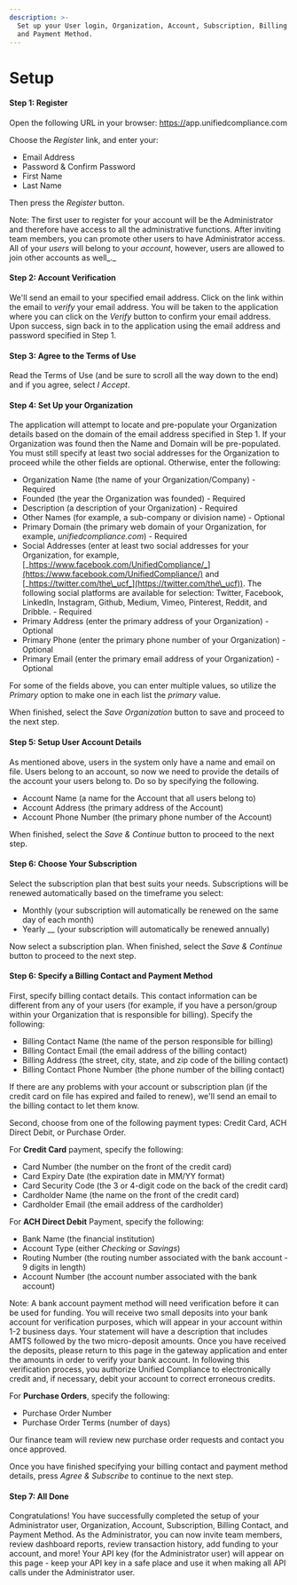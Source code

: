 ```yaml
---
description: >-
  Set up your User login, Organization, Account, Subscription, Billing Contact
  and Payment Method.
---
```


# Setup

#### Step 1: Register

Open the following URL in your browser:  [https://](https://agpmdev.complianceascode.net/)app.unifiedcompliance.com

Choose the _Register_ link, and enter your:

* Email Address
* Password & Confirm Password
* First Name
* Last Name

Then press the _Register_ button.

Note: The first user to register for your account will be the Administrator and therefore have access to all the administrative functions. After inviting team members, you can promote other users to have Administrator access. All of your _users_ will belong to your _account_, however, users are allowed to join other accounts as well_._&#x20;

#### Step 2: Account Verification

We'll send an email to your specified email address. Click on the link within the email to _verify_ your email address. You will be taken to the application where you can click on the _Verify_ button to confirm your email address.  Upon success, sign back in to the application using the email address and password specified in Step 1. &#x20;

#### Step 3: Agree to the Terms of Use

Read the Terms of Use (and be sure to scroll all the way down to the end) and if you agree, select _I Accept_.

#### Step 4: Set Up your Organization

The application will attempt to locate and pre-populate your Organization details based on the domain of the email address specified in Step 1. If your Organization was found then the Name and Domain will be pre-populated.  You must still specify at least two social addresses for the Organization to proceed while the other fields are optional.  Otherwise, enter the following:

* Organization Name (the name of your Organization/Company) - Required
* Founded (the year the Organization was founded) - Required
* Description (a description of your Organization) - Required
* Other Names (for example, a sub-company or division name) - Optional
* Primary Domain (the primary web domain of your Organization, for example, _unifiedcompliance.com_) - Required
* Social Addresses (enter at least two social addresses for your Organization, for example, [_https://www.facebook.com/UnifiedCompliance/_](https://www.facebook.com/UnifiedCompliance/) and [_https://twitter.com/the\_ucf_](https://twitter.com/the\_ucf)). The following social platforms are available for selection: Twitter, Facebook, LinkedIn, Instagram, Github, Medium, Vimeo, Pinterest, Reddit, and Dribble. - Required
* Primary Address (enter the primary address of your Organization) - Optional
* Primary Phone (enter the primary phone number of your Organization) - Optional
* Primary Email (enter the primary email address of your Organization) - Optional

For some of the fields above, you can enter multiple values, so utilize the _Primary_ option to make one in each list the _primary_ value.&#x20;

When finished, select the _Save Organization_ button to save and proceed to the next step.

#### Step 5: Setup User Account Details

As mentioned above, users in the system only have a name and email on file. Users belong to an account, so now we need to provide the details of the account your users belong to. Do so by specifying the following.

* Account Name (a name for the Account that all users belong to)
* Account Address (the primary address of the Account)
* Account Phone Number (the primary phone number of the Account)

When finished, select the _Save & Continue_ button to proceed to the next step.

#### Step 6: Choose Your Subscription

Select the subscription plan that best suits your needs. Subscriptions will be renewed automatically based on the timeframe you select:

* Monthly (your subscription will automatically be renewed on the same day of each month)
* Yearly \_\_ (your subscription will automatically be renewed annually)

Now select a subscription plan. When finished, select the _Save & Continue_ button to proceed to the next step.

#### Step 6: Specify a Billing Contact and Payment Method

First, specify billing contact details. This contact information can be different from any of your users (for example, if you have a person/group within your Organization that is responsible for billing). Specify the following:

* Billing Contact Name (the name of the person responsible for billing)
* Billing Contact Email (the email address of the billing contact)
* Billing Address (the street, city, state, and zip code of the billing contact)
* Billing Contact Phone Number (the phone number of the billing contact)

If there are any problems with your account or subscription plan (if the credit card on file has expired and failed to renew), we'll send an email to the billing contact to let them know.

Second, choose from one of the following payment types: Credit Card, ACH Direct Debit, or Purchase Order.

For **Credit Card** payment, specify the following:

* Card Number (the number on the front of the credit card)
* Card Expiry Date (the expiration date in MM/YY format)
* Card Security Code (the 3 or 4-digit code on the back of the credit card)
* Cardholder Name (the name on the front of the credit card)
* Cardholder Email (the email address of the cardholder)

For **ACH Direct Debit** Payment, specify the following:

* Bank Name (the financial institution)
* Account Type (either _Checking_ or _Savings_)
* Routing Number (the routing number associated with the bank account - 9 digits in length)
* Account Number (the account number associated with the bank account)

Note: A bank account payment method will need verification before it can be used for funding. You will receive two small deposits into your bank account for verification purposes, which will appear in your account within 1-2 business days. Your statement will have a description that includes AMTS followed by the two micro-deposit amounts. Once you have received the deposits, please return to this page in the gateway application and enter the amounts in order to verify your bank account. In following this verification process, you authorize Unified Compliance to electronically credit and, if necessary, debit your account to correct erroneous credits.

For **Purchase Orders**, specify the following:

* Purchase Order Number
* Purchase Order Terms (number of days)

Our finance team will review new purchase order requests and contact you once approved.

Once you have finished specifying your billing contact and payment method details, press _Agree & Subscribe_ to continue to the next step.

#### Step 7: All Done

Congratulations! You have successfully completed the setup of your Administrator user, Organization, Account, Subscription, Billing Contact, and Payment Method. As the Administrator, you can now invite team members, review dashboard reports, review transaction history, add funding to your account, and more! Your API key (for the Administrator user) will appear on this page - keep your API key in a safe place and use it when making all API calls under the Administrator user.
